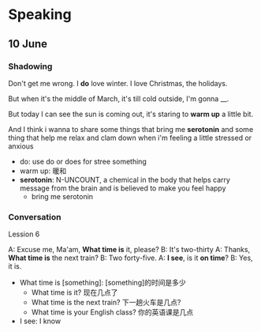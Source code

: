 # Speaking

## 10 June

### Shadowing

Don't get me wrong. I **do** love winter. I love Christmas, the holidays.

But when it's the middle of March, it's till cold outside, I'm gonna __.

But today I can see the sun is coming out, it's staring to **warm up** a little bit.

And I think i wanna to share some things that bring me **serotonin** and some thing that help me relax and clam down when i'm feeling a little stressed or anxious

- do: use do or does for stree something
- warm up: 暖和
- **serotonin**: N-UNCOUNT, a chemical in the body that helps carry message from the brain and is believed to make you feel happy
  - bring me serotonin

### Conversation

Lession 6

A: Excuse me, Ma'am, **What time is** it, please?
B: It's two-thirty
A: Thanks, **What time is**  the next train?
B: Two forty-five.
A: **I see**, is it **on time**?
B: Yes, it is.

- What time is [something]: [something]的时间是多少
  - What time is it? 现在几点了
  - What time is the next train? 下一趟火车是几点?
  - What time is your English class? 你的英语课是几点
- I see: I know
